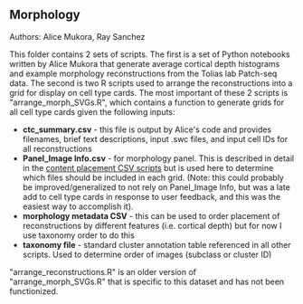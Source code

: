 ## Morphology

Authors: Alice Mukora, Ray Sanchez

This folder contains 2 sets of scripts. The first is a set of Python notebooks written by Alice Mukora that generate average cortical depth histograms and example morphology
reconstructions from the Tolias lab Patch-seq data. The second is two R scripts used to arrange the reconstructions into a grid for display on cell type cards. The most important
of these 2 scripts is "arrange_morph_SVGs.R", which contains a function to generate grids for all cell type cards given the following inputs:

* **ctc_summary.csv** - this file is output by Alice's code and provides filenames, brief text descriptions, input .swc files, and input cell IDs for all reconstructions
* **Panel_Image Info.csv** - for morphology panel. This is described in detail in the [content placement CSV scripts](https://github.com/AllenInstitute/celltype_cards_contenthub/tree/main/all_code/createCSVs_productteam) but is used here to determine which files should be included in each grid. (Note: this could probably be improved/generalized to not rely on Panel_Image Info, but was a late add to cell type cards in response to user feedback, and this was the easiest way to accomplish it).
* **morphology metadata CSV** - this can be used to order placement of reconstructions by different features (i.e. cortical depth) but for now I use taxonomy order to do this
* **taxonomy file** - standard cluster annotation table referenced in all other scripts. Used to determine order of images (subclass or cluster ID)


"arrange_reconstructions.R" is an older version of "arrange_morph_SVGs.R" that is specific to this dataset and has not been functionized. 
